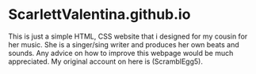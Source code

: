 # ScarlettValentina.github.io

This is just a simple HTML, CSS website that i designed for my cousin for her music. She is a singer/sing writer and
produces her own beats and sounds. Any advice on how to improve this webpage would be much appreciated. My original
account on here is (ScramblEgg5).
